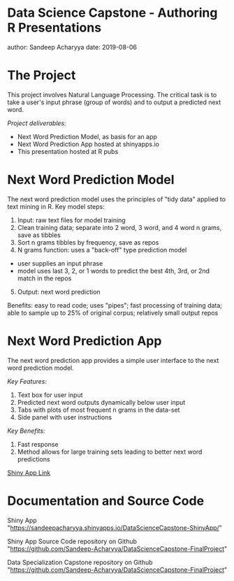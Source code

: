 Data Science Capstone - Authoring R Presentations
========================================================
author: Sandeep Acharyya
date: 2019-08-06

The Project
========================================================

This project involves Natural Language Processing.  The critical task is to 
take a user's input phrase (group of words) and to output a predicted next word.  

*Project deliverables:*  

- Next Word Prediction Model, as basis for an app
- Next Word Prediction App hosted at shinyapps.io
- This presentation hosted at R pubs

Next Word Prediction Model
========================================================

The next word prediction model uses the principles of "tidy data" applied to text mining in R. Key model steps: 

1. Input: raw text files for model training
2. Clean training data; separate into 2 word, 3 word, and 4 word n grams, save as tibbles
3. Sort n grams tibbles by frequency, save as repos
4. N grams function: uses a "back-off" type prediction model
  - user supplies an input phrase
  - model uses last 3, 2, or 1 words to predict the best 4th, 3rd, or 2nd match in the repos
5. Output: next word prediction

Benefits: easy to read code; uses "pipes"; fast processing of training data; able to sample up to 25% of original corpus; relatively small output repos

Next Word Prediction App
========================================================

The next word prediction app provides a simple user interface to the next word prediction model.  

*Key Features:*  

1. Text box for user input  
2. Predicted next word outputs dynamically below user input  
3. Tabs with plots of most frequent n grams in the data-set
4. Side panel with user instructions  

*Key Benefits:*  

1. Fast response  
2. Method allows for large training sets leading to better next word predictions

[Shiny App Link](https://mblackmo.shinyapps.io/ngram_match/)  

Documentation and Source Code
========================================================

Shiny App    
"https://sandeepacharyya.shinyapps.io/DataScienceCapstone-ShinyApp/"

Shiny App Source Code repository on Github    
"https://github.com/Sandeep-Acharyya/DataScienceCapstone-FinalProject"

Data Specialization Capstone repository on Github    
"https://github.com/Sandeep-Acharyya/DataScienceCapstone-FinalProject"
